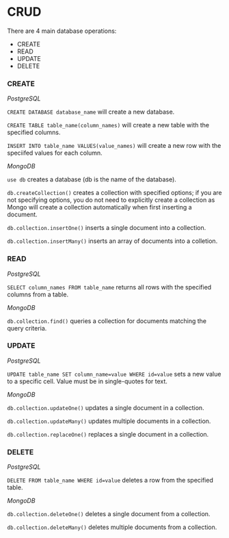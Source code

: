# CRUD
There are 4 main database operations:
 - CREATE
 - READ
 - UPDATE
 - DELETE

### CREATE
*PostgreSQL*

`CREATE DATABASE database_name` will create a new database.

`CREATE TABLE table_name(column_names)` will create a new table with the specified columns.

`INSERT INTO table_name VALUES(value_names)` will create a new row with the speciifed values for each column.

*MongoDB*

`use db` creates a database (db is the name of the database).

`db.createCollection()` creates a collection with specified options; if you are not specifying options, you do not need to explicitly create a collection as Mongo will create a collection automatically when first inserting a document.

`db.collection.insertOne()` inserts a single document into a collection.

`db.collection.insertMany()` inserts an array of documents into a colletion.

### READ
*PostgreSQL*

`SELECT column_names FROM table_name` returns all rows with the specified columns from a table.

*MongoDB*

`db.collection.find()` queries a collection for documents matching the query criteria.

### UPDATE

*PostgreSQL*

`UPDATE table_name SET column_name=value WHERE id=value` sets a new value to a specific cell. Value must be in single-quotes for text.

*MongoDB*

`db.collection.updateOne()` updates a single document in a collection.

`db.collection.updateMany()` updates multiple documents in a collection.

`db.collection.replaceOne()` replaces a single document in a collection.

### DELETE

*PostgreSQL*

`DELETE FROM table_name WHERE id=value` deletes a row from the specified table.

*MongoDB*

`db.collection.deleteOne()` deletes a single document from a collection.

`db.collection.deleteMany()` deletes multiple documents from a collection.

